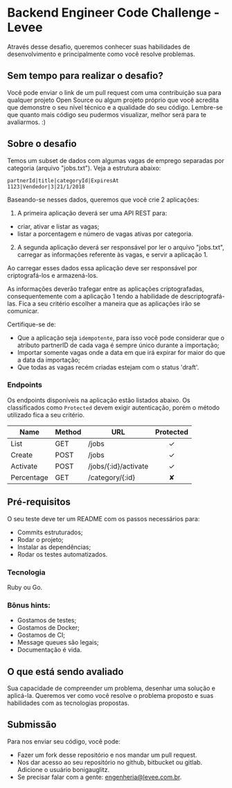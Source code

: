 # Backend Engineer Code Challenge - Levee

Através desse desafio, queremos conhecer suas habilidades de desenvolvimento e principalmente como você resolve problemas.


## Sem tempo para realizar o desafio?

Você pode enviar o link de um pull request com uma contribuição sua para qualquer projeto Open Source ou algum projeto próprio que você acredita que demonstre o seu nível técnico e a qualidade do seu código.
Lembre-se que quanto mais código seu pudermos visualizar, melhor será para te avaliarmos. :)

## Sobre o desafio

Temos um subset de dados com algumas vagas de emprego separadas por categoria (arquivo "jobs.txt"). Veja a estrutura abaixo:

```
partnerId|title|categoryId|ExpiresAt
1123|Vendedor|3|21/1/2018
```

Baseando-se nesses dados, queremos que você crie 2 aplicações:


1. A primeira aplicação deverá ser uma API REST para:
  - criar, ativar e listar as vagas;
  - listar a porcentagem e número de vagas ativas por categoria.

2. A segunda aplicação deverá ser responsável por ler o arquivo "jobs.txt", carregar as informações referente às vagas, e servir a aplicação 1.

Ao carregar esses dados essa aplicação deve ser responsável por criptografá-los e armazená-los.

As informações deverão trafegar entre as aplicações criptografadas, consequentemente com a aplicação 1 tendo a habilidade de descriptografá-las. Fica a seu critério escolher a maneira que as aplicações irão se comunicar.

Certifique-se de:
- Que a aplicação seja `idempotente`, para isso você pode considerar que o atributo partnerID de cada vaga é sempre único durante a importação;
- Importar somente vagas onde a data em que irá expirar for maior do que a data da importação;
- Que todas as vagas recém criadas estejam com o status 'draft'.


### Endpoints

Os endpoints disponíveis na aplicação estão listados abaixo. Os classificados como `Protected` devem exigir autenticação, porém o método utilizado fica a seu critério.


| Name       | Method    | URL                  | Protected |
| ---        | ---       | ---                  | :--:      |
| List       | GET       | /jobs                | ✓         |
| Create     | POST      | /jobs                | ✓         |
| Activate   | POST      | /jobs/{:id}/activate | ✓         |
| Percentage | GET       | /category/{:id}      | ✘         |



## Pré-requisitos

O seu teste deve ter um README com os passos necessários para:

- Commits estruturados;
- Rodar o projeto;
- Instalar as dependências;
- Rodar os testes automatizados.

### Tecnologia

Ruby ou Go.

### Bônus hints:

- Gostamos de testes;
- Gostamos de Docker;
- Gostamos de CI;
- Message queues são legais;
- Documentação é vida.

## O que está sendo avaliado

Sua capacidade de compreender um problema, desenhar uma solução e aplicá-la.
Queremos ver como você resolve o problema proposto e suas habilidades com as tecnologias propostas.

## Submissão

Para nos enviar seu código, você pode:

- Fazer um fork desse repositório e nos mandar um pull request.
- Nos dar acesso ao seu repositório no github, bitbucket ou gitlab. Adicione o usuário bonigauglitz.
- Se precisar falar com a gente: engenheria@levee.com.br.
